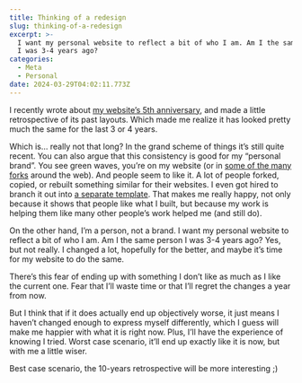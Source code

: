 ```yaml
---
title: Thinking of a redesign
slug: thinking-of-a-redesign
excerpt: >-
  I want my personal website to reflect a bit of who I am. Am I the same person
  I was 3-4 years ago?
categories:
  - Meta
  - Personal
date: 2024-03-29T04:02:11.773Z
---
```


I recently wrote about [my website’s 5th anniversary](/5-year-blog-anniversary), and made a little retrospective of its past layouts. Which made me realize it has looked pretty much the same for the last 3 or 4 years.

Which is… really not that long? In the grand scheme of things it’s still quite recent. You can also argue that this consistency is good for my “personal brand”. You see green waves, you’re on my website (or in [some of the many forks](https://github.com/matfantinel/fantinel.dev/forks) around the web). And people seem to like it. A lot of people forked, copied, or rebuilt something similar for their websites. I even got hired to branch it out into [a separate template](https://github.com/matfantinel/sveltekit-static-blog-template). That makes me really happy, not only because it shows that people like what I built, but because my work is helping them like many other people’s work helped me (and still do).

On the other hand, I’m a person, not a brand. I want my personal website to reflect a bit of who I am. Am I the same person I was 3-4 years ago? Yes, but not really. I changed a lot, hopefully for the better, and maybe it’s time for my website to do the same.

There’s this fear of ending up with something I don’t like as much as I like the current one. Fear that I’ll waste time or that I’ll regret the changes a year from now.

But I think that if it does actually end up objectively worse, it just means I haven’t changed enough to express myself differently, which I guess will make me happier with what it is right now. Plus, I’ll have the experience of knowing I tried. Worst case scenario, it’ll end up exactly like it is now, but with me a little wiser.

Best case scenario, the 10-years retrospective will be more interesting ;)
